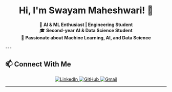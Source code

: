 <h1 align="center"> Hi, I'm Swayam Maheshwari! 👋</h1>  
<p align="center">  
🚀 <strong>AI & ML Enthusiast | Engineering Student</strong> <br>  
🎓 <strong>Second-year AI & Data Science Student</strong> <br>  
🤖 <strong>Passionate about Machine Learning, AI, and Data Science</strong>  
</p>  
---

## 📫 Connect With Me  
<p align="center">  
<a href="https://www.linkedin.com/in/swayammaheshwari" target="_blank">  
  <img src="https://img.shields.io/badge/LinkedIn-0077B5?style=for-the-badge&logo=linkedin&logoColor=white" alt="LinkedIn"/>  
</a>  
<a href="https://github.com/SwayamMaheshwari10" target="_blank">  
  <img src="https://img.shields.io/badge/GitHub-100000?style=for-the-badge&logo=github&logoColor=white" alt="GitHub"/>  
</a>  
<a href="mailto:swayammaheshwari7@gmail.com" target="_blank">  
  <img src="https://img.shields.io/badge/Gmail-D14836?style=for-the-badge&logo=gmail&logoColor=white" alt="Gmail"/>  
</a>  
</p>  

---
